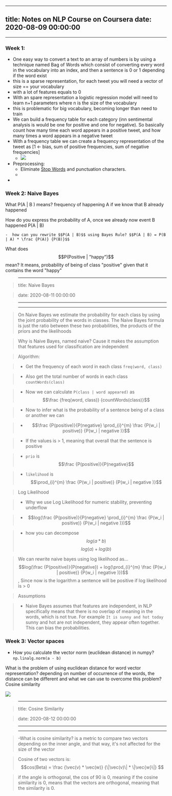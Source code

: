 
---
title: Notes on NLP Course on Coursera
date: 2020-08-09 00:00:00
---
---

### Week 1:
* One easy way to convert a text to an array of numbers is by using a technique named Bag of Words which consist of converting every word in the vocabulary into an index, and then a sentence is 0 or 1 depending if the word exist   
* this is a sparse representation, for each tweet you will need a vector of size == your vocabulary
* with a lot of features equals to 0
* With an spare representation a logistic regression model will need to learn n+1 parameters where n is the size of the vocabulary  
* this is problematic for big vocabulary, becoming longer than need to train
* We can build a frequency table for each category (inn sentimental analysis is would be one for positive and one for negative). So basically count how many time each word appears in a positive tweet, and how many times a word appears in a negative tweet
* With a frequency table we can create a frequency representation of the tweet as [1 <- bias, sum of positive frequencies, sum of negative frequencies]  
	* ![](<.././images/FrequencyTable.png>)
* Preprocessing:
	* Eliminate [Stop Words](../stop-words) and punctuation characters.
 	* 
* 

### Week 2: Naive Bayes


What P(A | B ) means?  frequency of happening A if we know that B already happened  


How do you express the probability of A, once we already now event B happened P(A | B)  



	-  how can you rewrite $$P(A | B)$$ using Bayes Rule? $$P(A | B) = P(B | A) * \frac {P(A)} {P(B)}$$  


What does $$P(Positive | "happy")$$  mean? It means, probability of being of class "positive" given that it contains the word "happy"  



> 

> ---

> title: Naive Bayes

> date: 2020-08-11 00:00:00

> ---

> ---

> 

> 

> 

> On Naive Bayes we estimate the probability for each class by using the joint probability of the words in classes. The Naive Bayes formula is just the ratio between these two  probabilities, the products of the priors and the likelihoods

> 

> 

> Why is Naive Bayes, named naive? Cause it makes the assumption that features used for classification are independent  

> 

> 

> Algorithm:

> 	-  Get the frequency of each word in each class `freq(word, class)`

> 	-  Also get the total number of words in each class `countWords(class)`

> 	-  Now we can calculate `P(class | word appeared)` as $$\frac {freq(word, class)} {countWords(class)}$$

> 	-  Now to infer what is the probability of a sentence being of a class or another we can

> 	-   $$\frac {P(positive)}{P(negative} \prod_{i}^{m} \frac {P(w_i  | positive)} {P(w_i | negative )}$$

> 	-  If the values is > 1, meaning that overall that the sentence is positive

> 	-  `prio` is $$\frac {P(positive)}{P(negative}$$ 

> 	-  `likelihood` is $$\prod_{i}^{m} \frac {P(w_i  | positive)} {P(w_i | negative )}$$ 

> 

> 

> Log Likelihood

> 	-  Why we use Log Likelihood for numeric stability, preventing underflow  

> 	-   $$log(\frac {P(positive)}{P(negative} \prod_{i}^{m} \frac {P(w_i  | positive)} {P(w_i | negative )})$$

> 	-  how you can decompose $$log(a * b)$$ $$log(a) + log(b)$$  

> 

> 

> We can rewrite naive bayes using log likelihood as... $$log(\frac {P(positive)}{P(negative}) + log(\prod_{i}^{m} \frac {P(w_i  | positive)} {P(w_i | negative )})$$, Since now is the logarithm a sentence will be positive if log likelihood is > 0

> 

> 

> Assumptions

> 	-  Naive Bayes assumes that features are independent, in NLP specifically means that there is no overlap of meaning in the words, which is not true. For example `It is sunny and hot today` sunny and hot are not independent, they appear often together. This can bias the probabilities.

### Week 3: Vector spaces
 - How you calculate the vector norm (euclidean distance) in numpy? `np.linalg.norm(a - b)`  
 


What is the problem of using euclidean distance for word vector representation? depending on number of occurrence of the words, the distance can be different and what we can use to overcome this problem? Cosine similarity  
 


![](<.././images/Screenshot 2020-08-12 at 11.33.22.png>)
 
 > 

> ---

> title: Cosine Similarity

> date: 2020-08-12 00:00:00

> ---

> ---

> -What is cosine similarity? is a metric to compare two vectors depending on the inner angle, and that way, it's not affected for the size of the vector  

> 

> 

> Cosine of two vectors is: $$cos(Beta) = \frac {\vec(v) * \vec(w)} {\|\vec(v)\| * \|\vec{w}\|} $$  

> 

> 

> if the angle is orthogonal, the cos of 90 is 0, meaning if the cosine similarity is 0, means that the vectors are orthogonal, meaning that the similarity is 0.

 
 


